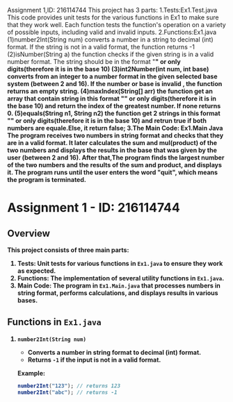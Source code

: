 Assignment 1,ID: 216114744
This project has 3 parts:
 1.Tests:Ex1.Test.java
   This code provides unit tests for the various functions in Ex1 to make sure that they work well. Each function tests the function's operation on a variety of possible inputs, including valid and invalid inputs.
 2.Functions:Ex1.java
  (1)number2Int(String num) converts a number in a string to decimal (int) format. If the string is not in a valid format, the function returns -1
  (2)isNumber(String a) the function checks if the given string is in a valid number format. The string should be in the format "<number><b><base>" or only digits(therefore it is in the base 10)
  (3)int2Number(int num, int base) converts from an integer to a number format in the given selected base system (between 2 and 16). If the number or base is invalid , the function returns an empty string.
  (4)maxIndex(String[] arr) the function get an array that contain string in this format "<number><b><base>" or only digits(therefore it is in the base 10) and return the index of the greatest number. If none returns 0.
  (5)equals(String n1, String n2) the function get 2 strings in this format "<number><b><base>" or only digits(therefore it is in the base 10) and retrun true if both numbers are equale.Else, it return false;
 3.The Main Code: Ex1.Main Java
  The program receives two numbers in string format and checks that they are in a valid format. It later calculates the sum and mul(product) of the two numbers and displays the results in the base that was given by the user (between 2 and 16).
  After that,The program finds the largest number of the two numbers and the results of the sum and product, and displays it. The program runs until the user enters the word "quit", which means the program is terminated.
 
# Assignment 1 - ID: 216114744

## Overview
This project consists of three main parts:
1. **Tests**: Unit tests for various functions in `Ex1.java` to ensure they work as expected.
2. **Functions**: The implementation of several utility functions in `Ex1.java`.
3. **Main Code**: The program in `Ex1.Main.java` that processes numbers in string format, performs calculations, and displays results in various bases.

## Functions in `Ex1.java`

1. **`number2Int(String num)`**
   - Converts a number in string format to decimal (int) format.
   - Returns `-1` if the input is not in a valid format.

   **Example:**
   ```java
   number2Int("123"); // returns 123
   number2Int("abc"); // returns -1
